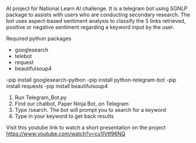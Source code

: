 AI project for National Learn AI challenge. It is a telegram bot using SGNLP package to assists with users who are conducting secondary research. The bot uses aspect-based sentiment analysis to classify the 5 links retrieved, positive or negative sentiment regarding a keyword input by the user.

Required python packages
- googlesearch
- telebot
- request
- beautifulsoup4

-pip install googlesearch-python
-pip install python-telegram-bot
-pip install requests
-pip install beautifulsoup4


1. Run Telegram_Bot.py
2. Find our chatbot, Paper Ninja Bot, on Telegram
3. Type /search. The bot will prompt you to search for a keyword
4. Type in your keyword to get back results

Visit this youtube link to watch a short presentation on the project https://www.youtube.com/watch?v=cu1IVtf96NQ
